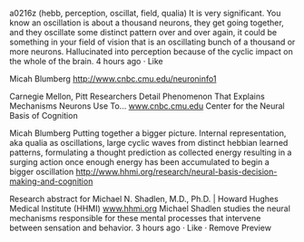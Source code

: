 a0216z
(hebb, perception, oscillat, field, qualia)
It is very significant. You know an oscillation is about a thousand neurons, they get going together, and they oscillate some distinct pattern over and over again, it could be something in your field of vision that is an oscillating bunch of a thousand or more neurons. Hallucinated into perception because of the cyclic impact on the whole of the brain.
4 hours ago · Like

Micah Blumberg
 http://www.cnbc.cmu.edu/neuroninfo1

Carnegie Mellon, Pitt Researchers Detail Phenomenon That Explains Mechanisms Neurons Use To...
www.cnbc.cmu.edu
Center for the Neural Basis of Cognition

Micah Blumberg
Putting together a bigger picture. Internal representation, aka qualia as oscillations, large cyclic waves from distinct hebbian learned patterns, formulating a thought prediction as collected energy resulting in a surging action once enough energy has been accumulated to begin a bigger oscillation http://www.hhmi.org/research/neural-basis-decision-making-and-cognition

Research abstract for Michael N. Shadlen, M.D., Ph.D. | Howard Hughes Medical Institute (HHMI)
www.hhmi.org
Michael Shadlen studies the neural mechanisms responsible for these mental processes that intervene between sensation and behavior.
3 hours ago · Like · Remove Preview
